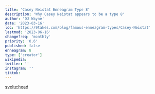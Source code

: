 ```yaml
---
title: 'Casey Neistat Enneagram Type 8'
description: 'Why Casey Neistat appears to be a type 8'
author: 'DJ Wayne'
date: '2023-03-16'
loc: 'https://9takes.com/blog/famous-enneagram-types/Casey-Neistat'
lastmod: '2023-06-16'
changefreq: 'monthly'
priority: '0.6'
published: false
enneagram: 8
type: ['creator']
wikipedia:
twitter: ''
instagram: ''
tiktok:
---
```



<svelte:head>
  <!-- <meta property="og:image" content="https://9takes.com/types/8s/Casey-Neistat.webp" /> -->
  <link rel="canonical" href="https://9takes.com/blog/famous-enneagram-types/Casey-Neistat">
</svelte:head>
<!-- <script>
	import  PopCard  from "../../../lib/components/atoms/PopCard.svelte";
</script>
<div
	style="display: flex;
    justify-content: center;
    margin: 1rem 0;
	"
>
	<PopCard
		image={`/types/8s/${'Casey-Neistat'}.webp`}
		showIcon={false}
		text="Casey Neistat"
		subtext=""
	/>
</div> -->

<p class="firstLetter"></p>
